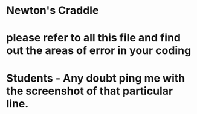 # Newton's Craddle
# please refer to all this file and find out the areas of error in your coding
# Students - Any doubt ping me with the screenshot of that particular line.
